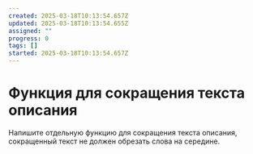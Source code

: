 ```yaml
---
created: 2025-03-18T10:13:54.657Z
updated: 2025-03-18T10:13:54.655Z
assigned: ""
progress: 0
tags: []
started: 2025-03-18T10:13:54.657Z
---
```


# Функция для сокращения текста описания

Напишите отдельную функцию для сокращения текста описания, сокращенный текст не должен обрезать слова на середине.
